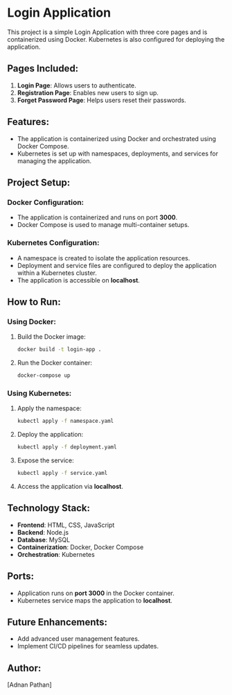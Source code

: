 # Login Application

This project is a simple Login Application with three core pages and is containerized using Docker. Kubernetes is also configured for deploying the application.

## Pages Included:
1. **Login Page**: Allows users to authenticate.
2. **Registration Page**: Enables new users to sign up.
3. **Forget Password Page**: Helps users reset their passwords.

## Features:
- The application is containerized using Docker and orchestrated using Docker Compose.
- Kubernetes is set up with namespaces, deployments, and services for managing the application.

## Project Setup:

### Docker Configuration:
- The application is containerized and runs on port **3000**.
- Docker Compose is used to manage multi-container setups.

### Kubernetes Configuration:
- A namespace is created to isolate the application resources.
- Deployment and service files are configured to deploy the application within a Kubernetes cluster.
- The application is accessible on **localhost**.

## How to Run:

### Using Docker:
1. Build the Docker image:
   ```bash
   docker build -t login-app .
   ```
2. Run the Docker container:
   ```bash
   docker-compose up
   ```

### Using Kubernetes:
1. Apply the namespace:
   ```bash
   kubectl apply -f namespace.yaml
   ```
2. Deploy the application:
   ```bash
   kubectl apply -f deployment.yaml
   ```
3. Expose the service:
   ```bash
   kubectl apply -f service.yaml
   ```
4. Access the application via **localhost**.

## Technology Stack:
- **Frontend**: HTML, CSS, JavaScript
- **Backend**: Node.js
- **Database**: MySQL
- **Containerization**: Docker, Docker Compose
- **Orchestration**: Kubernetes

## Ports:
- Application runs on **port 3000** in the Docker container.
- Kubernetes service maps the application to **localhost**.

## Future Enhancements:
- Add advanced user management features.
- Implement CI/CD pipelines for seamless updates.

## Author:
[Adnan Pathan]
